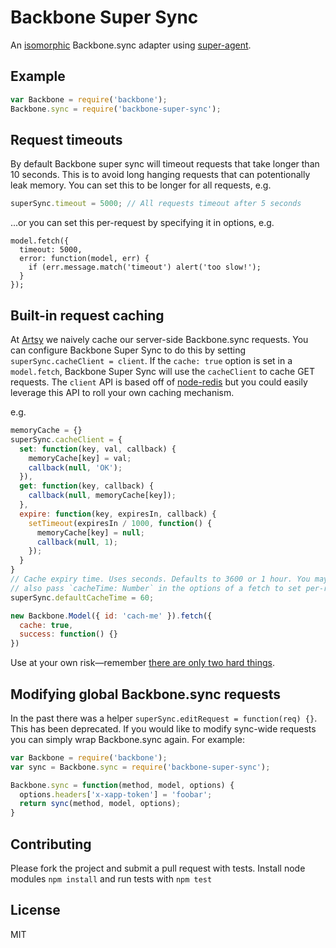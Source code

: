 # Backbone Super Sync

An [isomorphic](http://nerds.airbnb.com/isomorphic-javascript-future-web-apps/) Backbone.sync adapter using [super-agent](https://github.com/visionmedia/superagent).

## Example

````javascript
var Backbone = require('backbone');
Backbone.sync = require('backbone-super-sync');
````

## Request timeouts

By default Backbone super sync will timeout requests that take longer than 10 seconds. This is to avoid
long hanging requests that can potentionally leak memory. You can set this to be longer for all requests, e.g.

````javascript
superSync.timeout = 5000; // All requests timeout after 5 seconds
````

...or you can set this per-request by specifying it in options, e.g.

````
model.fetch({
  timeout: 5000,
  error: function(model, err) {
    if (err.message.match('timeout') alert('too slow!');
  }
});
````

## Built-in request caching

At [Artsy](http://artsy.net) we naively cache our server-side Backbone.sync requests. You can configure Backbone Super Sync to do this by setting `superSync.cacheClient = client`. If the `cache: true` option is set in a `model.fetch`, Backbone Super Sync will use the `cacheClient` to cache GET requests. The `client` API is based off of [node-redis](https://github.com/mranney/node_redis) but you could easily leverage this API to roll your own caching mechanism.

e.g.

````javascript
memoryCache = {}
superSync.cacheClient = {
  set: function(key, val, callback) {
    memoryCache[key] = val;
    callback(null, 'OK');
  }),
  get: function(key, callback) {
    callback(null, memoryCache[key]);
  },
  expire: function(key, expiresIn, callback) {
    setTimeout(expiresIn / 1000, function() {
      memoryCache[key] = null;
      callback(null, 1);
    });
  }
}
// Cache expiry time. Uses seconds. Defaults to 3600 or 1 hour. You may
// also pass `cacheTime: Number` in the options of a fetch to set per-request.
superSync.defaultCacheTime = 60;

new Backbone.Model({ id: 'cach-me' }).fetch({
  cache: true,
  success: function() {}
})
````

Use at your own risk—remember [there are only two hard things](http://martinfowler.com/bliki/TwoHardThings.html).

## Modifying global Backbone.sync requests

In the past there was a helper `superSync.editRequest = function(req) {}`. This has been deprecated. If you would like to modify sync-wide requests you can simply wrap Backbone.sync again. For example:

````javascript
var Backbone = require('backbone');
var sync = Backbone.sync = require('backbone-super-sync');

Backbone.sync = function(method, model, options) {
  options.headers['x-xapp-token'] = 'foobar';
  return sync(method, model, options);
}
````

## Contributing

Please fork the project and submit a pull request with tests. Install node modules `npm install` and run tests with `npm test`

## License

MIT
